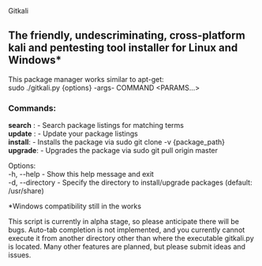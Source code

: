 </h1>Gitkali</h1>
<h2>The friendly, undescriminating, cross-platform kali and pentesting tool installer for Linux and Windows*</h2>

This package manager works similar to apt-get:  
sudo ./gitkali.py {options} -args- COMMAND <PARAMS...>  
  
<h3>Commands:</h3>

**search** : - Search package listings for matching terms   
**update** : - Update your package listings   
**install**: - Installs the package via sudo git clone -v {package_path}   
**upgrade**: - Upgrades the package via sudo git pull origin master   
  
  
Options:   
-h, --help      - Show this help message and exit   
-d, --directory - Specify the directory to install/upgrade packages (default: /usr/share)   
          
<p>*Windows compatibility still in the works</p>
<p>
This script is currently in alpha stage, so please anticipate there will be bugs. 
Auto-tab completion is not implemented, and you currently cannot execute it 
from another directory other than where the executable gitkali.py is located.
</ br>
Many other features are planned, but please submit ideas and issues.
</p>
